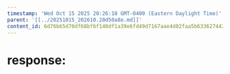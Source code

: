 ```yaml
---
timestamp: 'Wed Oct 15 2025 20:26:10 GMT-0400 (Eastern Daylight Time)'
parent: '[[../20251015_202610.20d50a8e.md]]'
content_id: 6d76b65d70df68bf6f140df1a39e6fd49d7167aae4d02faa5b63362744266256
---
```


# response:
